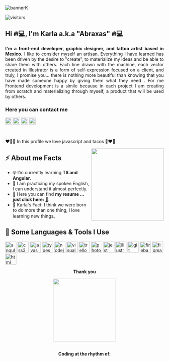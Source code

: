 ![bannerK](https://user-images.githubusercontent.com/114018277/215351626-2ab336d9-dc35-4533-9b08-1cd599f70572.png)
<p><img src="https://visitor-badge.glitch.me/badge?page_id=karlaCRM.karlaCRM" alt="visitors"></p>

<h2>Hi 🔥💻, I'm Karla a.k.a "Abraxas" 🔥💻</h2>
<p align="justify"><strong>I'm a front-end developer, graphic designer, and tattoo artist based in Mexico.</strong>
I like to consider myself an artisan. Everything I have learned has been driven by the desire to "create", to materialize my ideas and be able to share them with others.
Each line drawn with the machine, each vector created in Illustrator is a form of self-expression focused on a client, and truly, I promise you... there is nothing more beautiful than knowing that you have made someone happy by giving them what they need .
For me Frontend development is a simile because in each project I am creating from scratch and materializing through myself, a product that will be used by others.</p>
<h3><strong>Here you can contact me </strong></h3>
<p>
 <a href="https://www.linkedin.com/in/karla-cecilia-rm/"><img src="https://cdn.jsdelivr.net/npm/simple-icons@v3/icons/linkedin.svg" alt="LinkedIn Icon" width="22px"></a>
<a href="https://api.whatsapp.com/send?phone=525549514336">
<img align="left" alt="Whatsapp" width="22px" src="https://cdn.jsdelivr.net/npm/simple-icons@v3/icons/whatsapp.svg" />
</a>
<a href="https://www.instagram.com/abraxasturambar/">
  <img align="left" alt="Instagram" width="22px" src="https://cdn.jsdelivr.net/npm/simple-icons@v3/icons/instagram.svg" />
</a>
<a href="mailto:abraxaskrm@gmail.com">
  <img align="left" alt="Gmail" width="22px" src="https://cdn.jsdelivr.net/npm/simple-icons@v3/icons/gmail.svg" />
</a>
</p>
<br>
<p>❤️‍🔥🌮 In this profile we love javascript and tacos  🌮❤️‍🔥</p>
<img align="right" src="https://media.giphy.com/media/pOKrXLf9N5g76/giphy.gif" q width ="230"/>
<h2>⚡️ About me Facts</h2>
<ul>
<li>🤓 I’m currently learning <strong>TS and Angular</strong>.</li>
<li>🧐 I am practicing my spoken English, I can understand it almost perfectly.</li>
 <li>📙 Here you can find <strong>my resume ... just click here:</strong> <a href="https://drive.google.com/file/d/17i48hwgL0b3gxMNR2f6hRBRnnJZhVf9E/view?usp=sharing">📝</a>.</li>
<li>🤖 Karla's Fact: I think we were born to do more than one thing, I love learning new things。</li>
</ul>

<h2>🚀 Some Languages & Tools I Use</h2>
<p align="left">
<img src="https://cdn.jsdelivr.net/gh/devicons/devicon/icons/angularjs/angularjs-original.svg" alt="angular-js" width="35" height="35" />
<img src="https://cdn.jsdelivr.net/gh/devicons/devicon/icons/css3/css3-original.svg" alt="css3" width="35" height="35" />
<img src="https://cdn.jsdelivr.net/gh/devicons/devicon/icons/javascript/javascript-original.svg" alt="javascript" width="35" height="35" />
<img src="https://cdn.jsdelivr.net/gh/devicons/devicon/icons/typescript/typescript-original.svg" alt="typescript" width="35" height="35" />
<img src="https://cdn.jsdelivr.net/gh/devicons/devicon/icons/nodejs/nodejs-original.svg" alt="nodejs" width="35" height="35" />
<img src="https://cdn.jsdelivr.net/gh/devicons/devicon/icons/visualstudio/visualstudio-plain.svg" alt="visual studio" width="35" height="35" />
<img src="https://cdn.jsdelivr.net/gh/devicons/devicon/icons/trello/trello-plain-wordmark.svg" alt="trello" width="35" height="35" />
<img src="https://cdn.jsdelivr.net/gh/devicons/devicon/icons/photoshop/photoshop-plain.svg" alt="photoshop" width="35" height="35" />
<img src="https://cdn.jsdelivr.net/gh/devicons/devicon/icons/jest/jest-plain.svg" alt="jest" width="35" height="35" />
<img src="https://cdn.jsdelivr.net/gh/devicons/devicon/icons/illustrator/illustrator-plain.svg" alt="illustrator" width="35" height="35" />
<img src="https://cdn.jsdelivr.net/gh/devicons/devicon/icons/git/git-original-wordmark.svg" alt="git" width="35" height="35" />
<img src="https://cdn.jsdelivr.net/gh/devicons/devicon/icons/firebase/firebase-plain-wordmark.svg" alt="firebase" width="35" height="35" />
<img src="https://cdn.jsdelivr.net/gh/devicons/devicon/icons/figma/figma-original.svg" alt="figma" width="35" height="35" />
<img src="https://cdn.jsdelivr.net/gh/devicons/devicon/icons/html5/html5-original.svg" alt="html" width="35" height="35" />
</p>

<div align="center">
 <p><strong> Thank you <strong> </p>
<img align="center" src="https://media.giphy.com/media/DhstvI3zZ598Nb1rFf/giphy-downsized.gif" q width ="200"/>
  <br>
  <br>
   <p><strong>Coding at the rhythm of:</strong></p>
 
</div>
